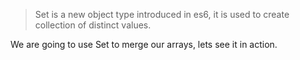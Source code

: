 > Set is a new object type introduced in es6, it is used to create collection of distinct values.

We are going to use Set to merge our arrays, lets see it in action.
